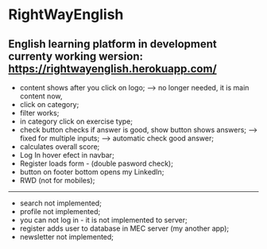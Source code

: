 # RightWayEnglish
English learning platform in development
currenty working wersion: https://rightwayenglish.herokuapp.com/
------------------------------------------------------------------------------------------
- content shows after you click on logo; --> no longer needed, it is main content now,
- click on category;
- filter works;
- in category click on exercise type;
- check button checks if answer is good, show button shows answers;  --> fixed for multiple inputs; --> automatic check good answer;
- calculates overall score;
- Log In hover efect in navbar;
- Register loads form - (double pasword check);
- button on footer bottom opens my LinkedIn;
- RWD (not for mobiles);
------------------------------------------------------------------------------------------
- search not implemented;
- profile not implemented;
- you can not log in - it is not implemented to server;
- register adds user to database in MEC server (my another app);
- newsletter not implemented;

